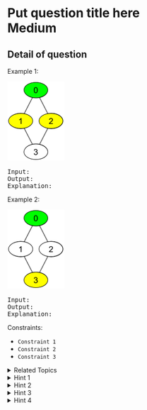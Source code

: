 # Put question title here<br> Medium

## Detail of question

Example 1:

![](assets/leetcode_friends_1.png)

<pre>
Input:
Output:
Explanation:
</pre>

Example 2:

![](assets/leetcode_friends_2.png)

<pre>
Input:
Output:
Explanation:
</pre>

Constraints:

-   `Constraint 1`
-   `Constraint 2`
-   `Constraint 3`

<details>

<summary> Related Topics </summary>

-   `Topic 1`
-   `Topic 2`

</details>

<details>

<summary> Hint 1 </summary>
Hint 1
</details>
<details>

<summary> Hint 2 </summary>
Hint 2
</details>

<details>
<summary> Hint 3 </summary>
Hint 3
</details>

<details>

<summary> Hint 4 </summary>
Hint 4
</details>
